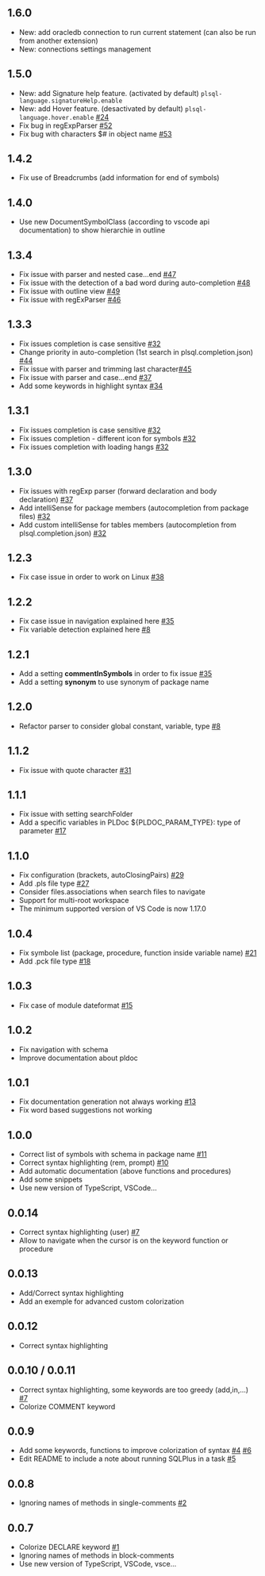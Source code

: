 ## 1.6.0
* New: add oracledb connection to run current statement (can also be run from another extension)
* New: connections settings management

## 1.5.0
* New: add Signature help feature. (activated by default) `plsql-language.signatureHelp.enable`
* New: add Hover feature. (desactivated by default) `plsql-language.hover.enable` [#24](https://github.com/zabel-xyz/plsql-language/issues/24)
* Fix bug in regExpParser [#52](https://github.com/zabel-xyz/plsql-language/issues/52)
* Fix bug with characters $# in object name [#53](https://github.com/zabel-xyz/plsql-language/issues/53)

## 1.4.2
* Fix use of Breadcrumbs (add information for end of symbols)

## 1.4.0
* Use new DocumentSymbolClass (according to vscode api documentation) to show hierarchie in outline

## 1.3.4
* Fix issue with parser and nested case...end [#47](https://github.com/zabel-xyz/plsql-language/issues/47)
* Fix issue with the detection of a bad word during auto-completion [#48](https://github.com/zabel-xyz/plsql-language/issues/48)
* Fix issue with outline view [#49](https://github.com/zabel-xyz/plsql-language/issues/49)
* Fix issue with regExParser [#46](https://github.com/zabel-xyz/plsql-language/issues/46)

## 1.3.3
* Fix issues completion is case sensitive [#32](https://github.com/zabel-xyz/plsql-language/issues/32)
* Change priority in auto-completion (1st search in plsql.completion.json) [#44](https://github.com/zabel-xyz/plsql-language/issues/44)
* Fix issue with parser and trimming last character[#45](https://github.com/zabel-xyz/plsql-language/issues/45)
* Fix issue with parser and case...end [#37](https://github.com/zabel-xyz/plsql-language/issues/37)
* Add some keywords in highlight syntax [#34](https://github.com/zabel-xyz/plsql-language/issues/34)

## 1.3.1
* Fix issues completion is case sensitive [#32](https://github.com/zabel-xyz/plsql-language/issues/32)
* Fix issues completion - different icon for symbols [#32](https://github.com/zabel-xyz/plsql-language/issues/32)
* Fix issues completion with loading hangs [#32](https://github.com/zabel-xyz/plsql-language/issues/32)

## 1.3.0
* Fix issues with regExp parser (forward declaration and body declaration) [#37](https://github.com/zabel-xyz/plsql-language/issues/37)
* Add intelliSense for package members (autocompletion from package files) [#32](https://github.com/zabel-xyz/plsql-language/issues/32)
* Add custom intelliSense for tables members (autocompletion from plsql.completion.json) [#32](https://github.com/zabel-xyz/plsql-language/issues/32)

## 1.2.3
* Fix case issue in order to work on Linux [#38](https://github.com/zabel-xyz/plsql-language/issues/38)

## 1.2.2
* Fix case issue in navigation explained here [#35](https://github.com/zabel-xyz/plsql-language/issues/35)
* Fix variable detection explained here [#8](https://github.com/zabel-xyz/plsql-language/issues/8)

## 1.2.1
* Add a setting **commentInSymbols** in order to fix issue [#35](https://github.com/zabel-xyz/plsql-language/issues/35)
* Add a setting **synonym** to use synonym of package name

## 1.2.0
* Refactor parser to consider global constant, variable, type [#8](https://github.com/zabel-xyz/plsql-language/issues/8)

## 1.1.2
* Fix issue with quote character [#31](https://github.com/zabel-xyz/plsql-language/issues/31)

## 1.1.1
* Fix issue with setting searchFolder
* Add a specific variables in PLDoc ${PLDOC_PARAM_TYPE}: type of parameter [#17](https://github.com/zabel-xyz/plsql-language/issues/17)

## 1.1.0
* Fix configuration (brackets, autoClosingPairs) [#29](https://github.com/zabel-xyz/plsql-language/issues/29)
* Add .pls file type [#27](https://github.com/zabel-xyz/plsql-language/issues/27)
* Consider files.associations when search files to navigate
* Support for multi-root workspace
* The minimum supported version of VS Code is now 1.17.0

## 1.0.4
* Fix symbole list (package, procedure, function inside variable name) [#21](https://github.com/zabel-xyz/plsql-language/issues/21)
* Add .pck file type [#18](https://github.com/zabel-xyz/plsql-language/issues/18)

## 1.0.3
* Fix case of module dateformat [#15](https://github.com/zabel-xyz/plsql-language/issues/15)

## 1.0.2
* Fix navigation with schema
* Improve documentation about pldoc

## 1.0.1
* Fix documentation generation not always working [#13](https://github.com/zabel-xyz/plsql-language/issues/13)
* Fix word based suggestions not working

## 1.0.0
* Correct list of symbols with schema in package name [#11](https://github.com/zabel-xyz/plsql-language/issues/11)
* Correct syntax highlighting (rem, prompt) [#10](https://github.com/zabel-xyz/plsql-language/issues/10)
* Add automatic documentation (above functions and procedures)
* Add some snippets
* Use new version of TypeScript, VSCode...

## 0.0.14
* Correct syntax highlighting (user) [#7](https://github.com/zabel-xyz/plsql-language/issues/7)
* Allow to navigate when the cursor is on the keyword function or procedure

## 0.0.13
* Add/Correct syntax highlighting
* Add an exemple for advanced custom colorization

## 0.0.12
* Correct syntax highlighting

## 0.0.10 / 0.0.11
* Correct syntax highlighting, some keywords are too greedy (add,in,...) [#7](https://github.com/zabel-xyz/plsql-language/issues/7)
* Colorize COMMENT keyword

## 0.0.9
* Add some keywords, functions to improve colorization of syntax [#4](https://github.com/zabel-xyz/plsql-language/issues/4)
[#6](https://github.com/zabel-xyz/plsql-language/pull/6)
* Edit README to include a note about running SQLPlus in a task [#5](https://github.com/zabel-xyz/plsql-language/issues/5)

## 0.0.8
* Ignoring names of methods in single-comments [#2](https://github.com/zabel-xyz/plsql-language/issues/2)

## 0.0.7
* Colorize DECLARE keyword [#1](https://github.com/zabel-xyz/plsql-language/issues/1)
* Ignoring names of methods in block-comments
* Use new version of TypeScript, VSCode, vsce...
